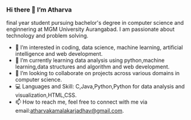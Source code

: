 ###  Hi there 👋 I’m Atharva
final year student pursuing bachelor's degree in computer science and enginnering at MGM University Aurangabad.
I am passionate about technology and problem solving. 

- 👀 I’m interested in coding, data science, machine learning, artificial intelligence and web development.
- 🌱 I’m currently learning data analysis using python,machine learning,data structures and algorithm and web development.
- 💞️ I’m looking to collaborate on projects across various domains in computer science.
- 💻 Languages and Skill: C,Java,Python,Python for data analysis and visualization,HTML,CSS.
- 📫 How to reach me, feel free to connect with me via email:atharvakamalakarjadhav@gmail.com.




<!---
AtharvaJadhav-10/AtharvaJadhav-10 is a ✨ special ✨ repository because its `README.md` (this file) appears on your GitHub profile.
You can click the Preview link to take a look at your changes.
--->

